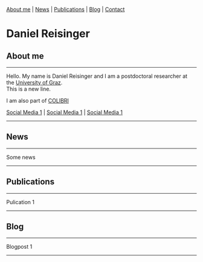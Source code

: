 [About me]() | [News]() | [Publications]() | [Blog]() | [Contact]()

# Daniel Reisinger

## About me
---

Hello. My name is Daniel Reisinger and I am a postdoctoral researcher at the [University of Graz](https://www.uni-graz.at/en/). <br> This is a new line. 

I am also part of [COLIBRI](https://colibri.uni-graz.at/de/)

[Social Media 1](https://www.linkedin.com/in/reisindan) | [Social Media 1](https://www.linkedin.com/in/reisindan) | [Social Media 1](https://www.linkedin.com/in/reisindan)

---

## News
---

Some news

---

## Publications
---

Pulication 1

---

## Blog
---

Blogpost 1

--- 

